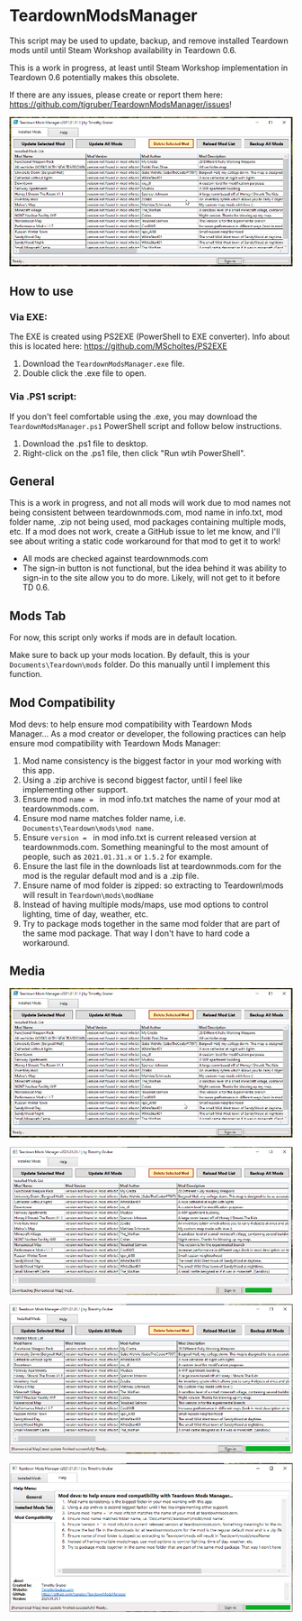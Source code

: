# TeardownModsManager
This script may be used to update, backup, and remove installed Teardown mods until until Steam Workshop availability in Teardown 0.6.

This is a work in progress, at least until Steam Workshop implementation in Teardown 0.6 potentially makes this obsolete.

If there are any issues, please create or report them here: https://github.com/tjgruber/TeardownModsManager/issues!

![Demo1](images/TeardownModsManager2021.01.31.1_Demo1.gif)

## How to use

### Via EXE:
The EXE is created using PS2EXE (PowerShell to EXE converter). Info about this is located here: https://github.com/MScholtes/PS2EXE
  1. Download the `TeardownModsManager.exe` file.
  2. Double click the .exe file to open.
  
### Via .PS1 script:
If you don't feel comfortable using the .exe, you may download the `TeardownModsManager.ps1` PowerShell script and follow below instructions.
  1. Download the .ps1 file to desktop.
  2. Right-click on the .ps1 file, then click "Run wtih PowerShell".

## General
This is a work in progress, and not all mods will work due to mod names not being consistent between teardownmods.com, mod name in info.txt, mod folder name, .zip not being used, mod packages containing multiple mods, etc. If a mod does not work, create a GitHub issue to let me know, and I'll see about writing a static code workaround for that mod to get it to work!

  * All mods are checked against teardownmods.com
  * The sign-in button is not functional, but the idea behind it was ability to sign-in to the site allow you to do more. Likely, will not get to it before TD 0.6.

## Mods Tab
For now, this script only works if mods are in default location.

Make sure to back up your mods location. By default, this is your `Documents\Teardown\mods` folder. Do this manually until I implement this function.

## Mod Compatibility
Mod devs: to help ensure mod compatibility with Teardown Mods Manager...
As a mod creator or developer, the following practices can help ensure mod compatibility with Teardown Mods Manager:
  1. Mod name consistency is the biggest factor in your mod working with this app.
  2. Using a .zip archive is second biggest factor, until I feel like implementing other support.
  3.  Ensure mod `name = ` in mod info.txt matches the name of your mod at teardownmods.com.
  4.  Ensure mod name matches folder name, i.e. `Documents\Teardown\mods\mod name`.
  5.  Ensure `version = ` in mod info.txt is current released version at teardownmods.com. Something meaningful to the most amount of people, such as `2021.01.31.x` or `1.5.2` for example.
  6.  Ensure the last file in the downloads list at teardownmods.com for the mod is the regular default mod and is a .zip file.
  7.  Ensure name of mod folder is zipped: so extracting to Teardown\mods will result in `Teardown\mods\modName`
  8.  Instead of having multiple mods/maps, use mod options to control lighting, time of day, weather, etc.
  9.  Try to package mods together in the same mod folder that are part of the same mod package. That way I don't have to hard code a workaround.

## Media

![Demo2](images/TeardownModsManager2021.01.31.1_Demo2.gif)

![Screenshot1](images/Screenshot_1.png)

![Screenshot2](images/Screenshot_2.png)

![Screenshot3](images/Screenshot_3.png)